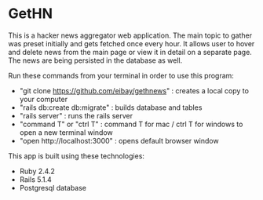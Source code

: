 
GetHN 
=====
This is a hacker news aggregator web application. The main topic to gather was preset initially and gets fetched once every hour. It allows user to hover and delete news from the main page or view it in detail on a separate page. The news are being persisted in the database as well. 

Run these commands from your terminal in order to use this program:
  - "git clone https://github.com/eibay/gethnews"   : creates a local copy to your computer
  - "rails db:create db:migrate"                 : builds database and tables
  - "rails server"                               : runs the rails server
  - "command T" or "ctrl T"                      : command T for mac / ctrl T for windows to open a new terminal window 
  - "open http://localhost:3000"                 : opens default browser window 


This app is built using these technologies:

- Ruby 2.4.2
- Rails 5.1.4
- Postgresql database 


